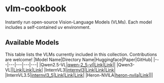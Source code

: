 # vlm-cookbook
Instantly run open-source Vision-Language Models (VLMs).
Each model includes a self-contained uv environment.

## Available Models
This table lists the VLMs currently included in this collection. Contributions are welcome!
|Model Name|Directory Name|Huggingface|Paper|GitHub|
|---|---|---|---|---|
|Qwen2.5-VL|[qwen-2_5-vl](./qwen-2_5-vl/)|[Link](https://huggingface.co/collections/Qwen/qwen25-vl-6795ffac22b334a837c0f9a5)|[Link](https://arxiv.org/abs/2502.13923)||
|Qwen3-VL||[Link](https://huggingface.co/docs/transformers/main/model_doc/qwen3_vl)|[Link](https://arxiv.org/abs/2505.09388)|[Link](https://github.com/QwenLM/Qwen3-VL)|
|InternVL3|[internvl3](./internvl3/)|[Link](https://huggingface.co/collections/OpenGVLab/internvl3-67f7f690be79c2fe9d74fe9d)|[Link](https://arxiv.org/abs/2504.10479)|[Link](https://github.com/OpenGVLab/InternVL)|
|InternVL3.5|[internvl3_5](./internvl3_5/)|[Link](https://huggingface.co/collections/OpenGVLab/internvl35-68ac87bd52ebe953485927fb)|[Link](https://arxiv.org/abs/2508.18265)|[Link](https://github.com/OpenGVLab/InternVL)|
|Heron-NVILA|[heron-nvila](./heron-nvila/)|[Link](https://huggingface.co/turing-motors/Heron-NVILA-Lite-15B)|||